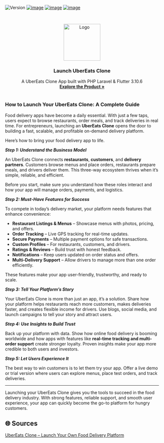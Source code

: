 ![Version](https://img.shields.io/badge/version-8.7-blue.svg?cacheSeconds=2592000)
[![image](https://img.shields.io/badge/Twitter-1DA1F2?style=for-the-badge&logo=twitter&logoColor=white)](https://twitter.com/oyelabs?lang=en)
[![image](https://img.shields.io/badge/Instagram-E4405F?style=for-the-badge&logo=instagram&logoColor=white)](https://www.instagram.com/myoyelabs/)
[![image](https://img.shields.io/badge/YouTube-FF0000?style=for-the-badge&logo=youtube&logoColor=white)](https://youtube.com/@oyelabs9119?si=jpMaBUfNigpVCjuf)

<!-- PROJECT LOGO -->
<br />
<p align="center">
  <a href="https://oyelabs.com/ubereats-clone/">
    <img src="https://oyelabs.com/wp-content/uploads/2025/06/Save-money-with-Ubereats-clone-by-Oyelabs.jpg" alt="Logo" width="120" height="120">
  </a>

  <h3 align="center">Launch UberEats Clone</h3>

  <p align="center">
    A UberEats Clone App built with PHP Laravel & Flutter 3.10.6
    <br />
    <a href="https://oyelabs.com/ubereats-clone/"><strong>Explore the Product »</strong></a>
    <br />
    <br />


### How to Launch Your UberEats Clone: A Complete Guide  

Food delivery apps have become a daily essential. With just a few taps, users expect to browse restaurants, order meals, and track deliveries in real time. For entrepreneurs, launching an **UberEats Clone** opens the door to building a fast, scalable, and profitable on-demand delivery platform.  

Here’s how to bring your food delivery app to life.  

***Step 1: Understand the Business Model*** 

An UberEats Clone connects **restaurants**, **customers**, and **delivery partners**. Customers browse menus and place orders, restaurants prepare meals, and drivers deliver them. This three-way ecosystem thrives when it’s simple, reliable, and efficient.  

Before you start, make sure you understand how these roles interact and how your app will manage orders, payments, and logistics.  

***Step 2: Must-Have Features for Success***  

To compete in today’s delivery market, your platform needs features that enhance convenience:  

- **Restaurant Listings & Menus** – Showcase menus with photos, pricing, and offers.  
- **Order Tracking** – Live GPS tracking for real-time updates.  
- **Secure Payments** – Multiple payment options for safe transactions.  
- **Custom Profiles** – For restaurants, customers, and drivers.  
- **Ratings & Reviews** – Build trust with honest feedback.  
- **Notifications** – Keep users updated on order status and offers.  
- **Multi-Delivery Support** – Allow drivers to manage more than one order efficiently.  

These features make your app user-friendly, trustworthy, and ready to scale.  

***Step 3: Tell Your Platform’s Story***  

Your UberEats Clone is more than just an app, it’s a solution. Share how your platform helps restaurants reach more customers, makes deliveries faster, and creates flexible income for drivers. Use blogs, social media, and launch campaigns to tell your story and attract users.  

***Step 4: Use Insights to Build Trust***  

Back up your platform with data. Show how online food delivery is booming worldwide and how apps with features like **real-time tracking and multi-order support** create stronger loyalty. Proven insights make your app more credible to both users and investors.  

***Step 5: Let Users Experience It***

The best way to win customers is to let them try your app. Offer a live demo or trial version where users can explore menus, place test orders, and track deliveries.  

---

Launching your UberEats Clone gives you the tools to succeed in the food delivery industry. With strong features, reliable support, and smooth user experience, your app can quickly become the go-to platform for hungry customers.

## 🌐 Sources  
[UberEats Clone – Launch Your Own Food Delivery Platform](https://oyelabs.com/ubereats-clone/)
